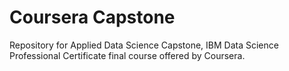 # Coursera Capstone
Repository for Applied Data Science Capstone, IBM Data Science Professional Certificate final course offered by Coursera.
